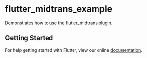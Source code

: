 # flutter_midtrans_example

Demonstrates how to use the flutter_midtrans plugin.

## Getting Started

For help getting started with Flutter, view our online
[documentation](https://flutter.io/).
